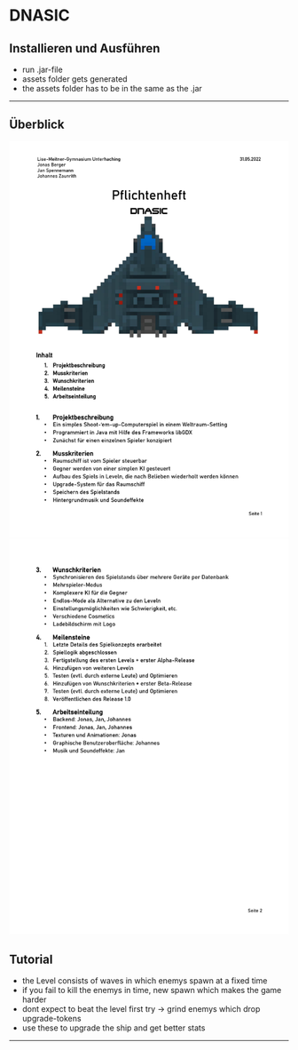# DNASIC
## Installieren und Ausführen
- run .jar-file
- assets folder gets generated
- the assets folder has to be in the same as the .jar
---
## Überblick
![Pflichtenheft Seite 1](https://github.com/Xinoi/DNASIC/blob/main/Pflichtenheft%201.jpg?raw=true)
![Pflichtenheft Seite 2](https://github.com/Xinoi/DNASIC/blob/main/Pflichtenheft%202.jpg?raw=true)
## Tutorial
- the Level consists of waves in which enemys spawn at a fixed time
- if you fail to kill the enemys in time, new spawn which makes the game harder
- dont expect to beat the level first try -> grind enemys which drop upgrade-tokens
- use these to upgrade the ship and get better stats
---
